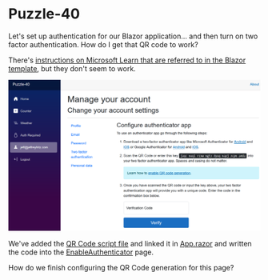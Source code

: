 # Puzzle-40
Let's set up authentication for our Blazor application... and then turn on two factor authentication.  How do I get that QR code to work?

There's [instructions on Microsoft Learn that are referred to in the Blazor template](https://learn.microsoft.com/en-us/aspnet/core/security/authentication/identity-enable-qrcodes?view=aspnetcore-8.0), but they don't seem to work.

![The Enable Authenticator Page](setup-2fa.png)

We've added the [QR Code script file](Puzzle-40/wwwroot/qrcode.min.js) and linked it in [App.razor](Puzzle-40/Components/App.razor) and written the code into the [EnableAuthenticator](Puzzle-40/Components/Account/Manage/EnableAuthenticator) page.

How do we finish configuring the QR Code generation for this page?